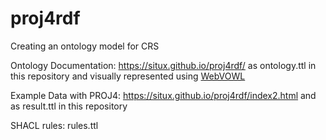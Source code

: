 # proj4rdf
Creating an ontology model for CRS

Ontology Documentation: https://situx.github.io/proj4rdf/ as ontology.ttl in this repository and visually represented using [WebVOWL](http://www.visualdataweb.de/webvowl/#iri=https://raw.githubusercontent.com/situx/proj4rdf/master/1.0/geo.ttl)

Example Data with PROJ4: https://situx.github.io/proj4rdf/index2.html and as result.ttl in this repository

SHACL rules: rules.ttl
